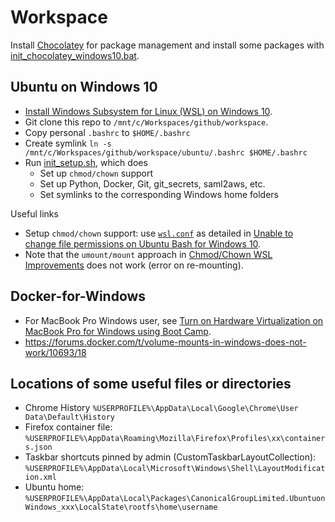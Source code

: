 # Workspace

Install [Chocolatey](https://chocolatey.org) for package management and install some packages with
[init_chocolatey_windows10.bat](chocolatey/init_chocolatey_windows10.bat).

## Ubuntu on Windows 10

- [Install Windows Subsystem for Linux (WSL) on Windows 10](
  https://msdn.microsoft.com/en-au/commandline/wsl/install_guide).
- Git clone this repo to `/mnt/c/Workspaces/github/workspace`.
- Copy personal `.bashrc` to `$HOME/.bashrc`
- Create symlink `ln -s /mnt/c/Workspaces/github/workspace/ubuntu/.bashrc $HOME/.bashrc`
- Run [init_setup.sh](ubuntu/setup/init_setup.sh), which does
    - Set up `chmod/chown` support
    - Set up Python, Docker, Git, git_secrets, saml2aws, etc.
    - Set symlinks to the corresponding Windows home folders

Useful links
- Setup `chmod/chown` support: use [`wsl.conf`](ubuntu/wsl.conf) as detailed in
  [Unable to change file permissions on Ubuntu Bash for Windows 10](
  https://superuser.com/questions/1323645/unable-to-change-file-permissions-on-ubuntu-bash-for-windows-10).
- Note that the `umount/mount` approach in
  [Chmod/Chown WSL Improvements](
  https://blogs.msdn.microsoft.com/commandline/2018/01/12/chmod-chown-wsl-improvements/)
  does not work (error on re-mounting).

## Docker-for-Windows

- For MacBook Pro Windows user, see
  [Turn on Hardware Virtualization on MacBook Pro for Windows using Boot Camp](
  https://apple.stackexchange.com/questions/120361/how-to-turn-on-hardware-virtualization-on-late-2013-macbook-pro-for-windows-8-1?).
- https://forums.docker.com/t/volume-mounts-in-windows-does-not-work/10693/18

## Locations of some useful files or directories

- Chrome History `%USERPROFILE%\AppData\Local\Google\Chrome\User Data\Default\History`
- Firefox container file: `%USERPROFILE%\AppData\Roaming\Mozilla\Firefox\Profiles\xx\containers.json`
- Taskbar shortcuts pinned by admin (CustomTaskbarLayoutCollection): `%USERPROFILE%\AppData\Local\Microsoft\Windows\Shell\LayoutModification.xml`
- Ubuntu home: `%USERPROFILE%\AppData\Local\Packages\CanonicalGroupLimited.UbuntuonWindows_xxx\LocalState\rootfs\home\username`
